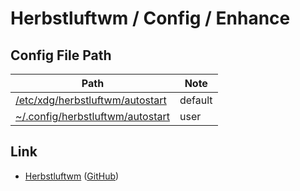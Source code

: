 
# Herbstluftwm / Config / Enhance


## Config File Path

| Path | Note |
| --- | --- |
| [/etc/xdg/herbstluftwm/autostart](https://github.com/herbstluftwm/herbstluftwm/blob/master/share/autostart) | default |
| [~/.config/herbstluftwm/autostart](https://github.com/samwhelp/note-about-herbstluftwm/blob/gh-pages/_demo/config/herbstluftwm-config/enhance/config/herbstluftwm/autostart) | user |

## Link

* [Herbstluftwm](https://herbstluftwm.org/) ([GitHub](https://github.com/herbstluftwm/herbstluftwm))
